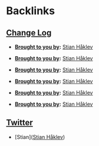 
# Backlinks
## [Change Log](<Change Log.md>)
- **[Brought to you by](<Brought to you by.md>):** [Stian Håklev](<Stian Håklev.md>)

- **[Brought to you by](<Brought to you by.md>):** [Stian Håklev](<Stian Håklev.md>)

- **[Brought to you by](<Brought to you by.md>):** [Stian Håklev](<Stian Håklev.md>)

- **[Brought to you by](<Brought to you by.md>):** [Stian Håklev](<Stian Håklev.md>)

- **[Brought to you by](<Brought to you by.md>):** [Stian Håklev](<Stian Håklev.md>)

- **[Brought to you by](<Brought to you by.md>):** [Stian Håklev](<Stian Håklev.md>)

## [Twitter](<Twitter.md>)
- [Stian]([Stian Håklev](<Stian Håklev.md>))


